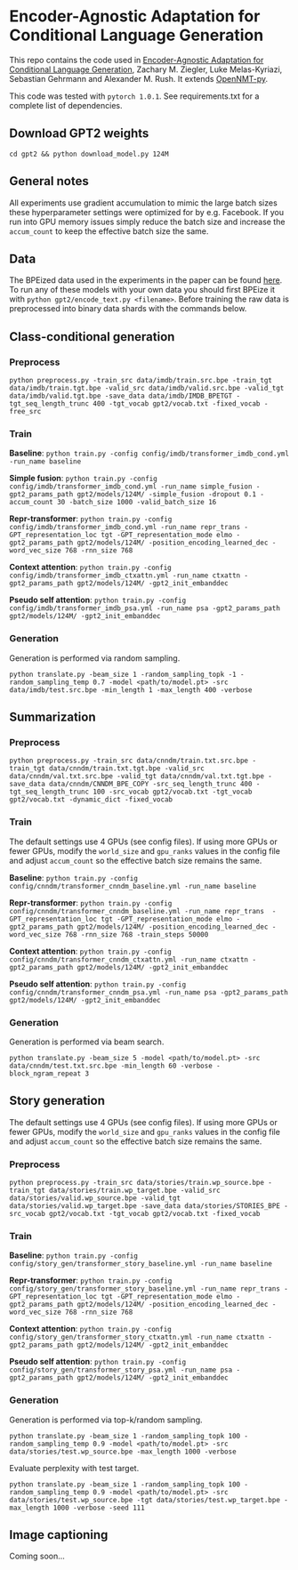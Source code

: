 # Encoder-Agnostic Adaptation for Conditional Language Generation

This repo contains the code used in [Encoder-Agnostic Adaptation for Conditional Language Generation](https://arxiv.org/abs/1908.06938), Zachary M. Ziegler, Luke Melas-Kyriazi, Sebastian Gehrmann and Alexander M. Rush. It extends [OpenNMT-py](https://github.com/OpenNMT/OpenNMT-py).

This code was tested with `pytorch 1.0.1`. See requirements.txt for a complete list of dependencies.

## Download GPT2 weights

`cd gpt2 && python download_model.py 124M`

## General notes

All experiments use gradient accumulation to mimic the large batch sizes these hyperparameter settings were optimized for by e.g. Facebook. If you run into GPU memory issues simply reduce the batch size and increase the `accum_count` to keep the effective batch size the same.

## Data

The BPEized data used in the experiments in the paper can be found [here](https://drive.google.com/file/d/1Z6AdOr2MtWlN7sYRTMibzAcghBjSBzZK/view?usp=sharing). To run any of these models with your own data you should first BPEize it with `python gpt2/encode_text.py <filename>`. Before training the raw data is preprocessed into binary data shards with the commands below.

## Class-conditional generation

### Preprocess

`python preprocess.py -train_src data/imdb/train.src.bpe -train_tgt data/imdb/train.tgt.bpe -valid_src data/imdb/valid.src.bpe -valid_tgt data/imdb/valid.tgt.bpe -save_data data/imdb/IMDB_BPETGT -tgt_seq_length_trunc 400 -tgt_vocab gpt2/vocab.txt -fixed_vocab -free_src`

### Train
**Baseline**: `python train.py -config config/imdb/transformer_imdb_cond.yml -run_name baseline`

**Simple fusion**: `python train.py -config config/imdb/transformer_imdb_cond.yml -run_name simple_fusion -gpt2_params_path gpt2/models/124M/ -simple_fusion -dropout 0.1 -accum_count 30 -batch_size 1000 -valid_batch_size 16`

**Repr-transformer**: `python train.py -config config/imdb/transformer_imdb_cond.yml -run_name repr_trans -GPT_representation_loc tgt -GPT_representation_mode elmo -gpt2_params_path gpt2/models/124M/ -position_encoding_learned_dec -word_vec_size 768 -rnn_size 768`

**Context attention**: `python train.py -config config/imdb/transformer_imdb_ctxattn.yml -run_name ctxattn -gpt2_params_path gpt2/models/124M/ -gpt2_init_embanddec`

**Pseudo self attention**: `python train.py -config config/imdb/transformer_imdb_psa.yml -run_name psa -gpt2_params_path gpt2/models/124M/ -gpt2_init_embanddec`

### Generation

Generation is performed via random sampling.

`python translate.py -beam_size 1 -random_sampling_topk -1 -random_sampling_temp 0.7 -model <path/to/model.pt> -src data/imdb/test.src.bpe -min_length 1 -max_length 400 -verbose`

## Summarization

### Preprocess

`python preprocess.py -train_src data/cnndm/train.txt.src.bpe -train_tgt data/cnndm/train.txt.tgt.bpe -valid_src data/cnndm/val.txt.src.bpe -valid_tgt data/cnndm/val.txt.tgt.bpe -save_data data/cnndm/CNNDM_BPE_COPY -src_seq_length_trunc 400 -tgt_seq_length_trunc 100 -src_vocab gpt2/vocab.txt -tgt_vocab gpt2/vocab.txt -dynamic_dict -fixed_vocab`

### Train
The default settings use 4 GPUs (see config files). If using more GPUs or fewer GPUs, modify the `world_size` and `gpu_ranks` values in the config file and adjust `accum_count` so the effective batch size remains the same.

**Baseline**: `python train.py -config config/cnndm/transformer_cnndm_baseline.yml -run_name baseline`

**Repr-transformer**: `python train.py -config config/cnndm/transformer_cnndm_baseline.yml -run_name repr_trans  -GPT_representation_loc tgt -GPT_representation_mode elmo -gpt2_params_path gpt2/models/124M/ -position_encoding_learned_dec -word_vec_size 768 -rnn_size 768 -train_steps 50000`

**Context attention**: `python train.py -config config/cnndm/transformer_cnndm_ctxattn.yml -run_name ctxattn -gpt2_params_path gpt2/models/124M/ -gpt2_init_embanddec`

**Pseudo self attention**: `python train.py -config config/cnndm/transformer_cnndm_psa.yml -run_name psa -gpt2_params_path gpt2/models/124M/ -gpt2_init_embanddec`

### Generation

Generation is performed via beam search.

`python translate.py -beam_size 5 -model <path/to/model.pt> -src data/cnndm/test.txt.src.bpe -min_length 60 -verbose -block_ngram_repeat 3`

## Story generation
The default settings use 4 GPUs (see config files). If using more GPUs or fewer GPUs, modify the `world_size` and `gpu_ranks` values in the config file and adjust `accum_count` so the effective batch size remains the same.

### Preprocess

`python preprocess.py -train_src data/stories/train.wp_source.bpe -train_tgt data/stories/train.wp_target.bpe -valid_src data/stories/valid.wp_source.bpe -valid_tgt data/stories/valid.wp_target.bpe -save_data data/stories/STORIES_BPE -src_vocab gpt2/vocab.txt -tgt_vocab gpt2/vocab.txt -fixed_vocab`

### Train
**Baseline**: `python train.py -config config/story_gen/transformer_story_baseline.yml -run_name baseline`

**Repr-transformer**: `python train.py -config config/story_gen/transformer_story_baseline.yml -run_name repr_trans -GPT_representation_loc tgt -GPT_representation_mode elmo -gpt2_params_path gpt2/models/124M/ -position_encoding_learned_dec -word_vec_size 768 -rnn_size 768`

**Context attention**: `python train.py -config config/story_gen/transformer_story_ctxattn.yml -run_name ctxattn -gpt2_params_path gpt2/models/124M/ -gpt2_init_embanddec`

**Pseudo self attention**: `python train.py -config config/story_gen/transformer_story_psa.yml -run_name psa -gpt2_params_path gpt2/models/124M/ -gpt2_init_embanddec`

### Generation

Generation is performed via top-k/random sampling.

`python translate.py -beam_size 1 -random_sampling_topk 100 -random_sampling_temp 0.9 -model <path/to/model.pt> -src data/stories/test.wp_source.bpe -max_length 1000 -verbose`

Evaluate perplexity with test target.

`python translate.py -beam_size 1 -random_sampling_topk 100 -random_sampling_temp 0.9 -model <path/to/model.pt> -src data/stories/test.wp_source.bpe -tgt data/stories/test.wp_target.bpe -max_length 1000 -verbose -seed 111`

## Image captioning

Coming soon...
